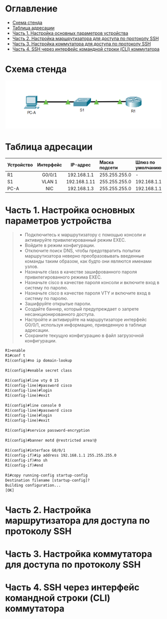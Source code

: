 # Оглавление
* [Схема стенда](#scheme)
* [Таблица адресации](#table)
* [Часть 1. Настройка основных параметров устройства](#part1)
* [Часть 2. Настройка маршрутизатора для доступа по протоколу SSH](#part2)
* [Часть 3. Настройка коммутатора для доступа по протоколу SSH](#part3)
* [Часть 4. SSH через интерфейс командной строки (CLI) коммутатора](#part4)

# <a name="scheme"></a>Схема стенда
![](scheme.png)

# <a name="table"></a>Таблица адресации

| Устройство    | Интерфейс          | IP-адрес              | Маска подсети  | Шлюз по умолчанию |
| ------------- |:------------------:| :-------------------: | :------------- | :---------------- |
| R1            | G0/0/1             |  192.168.1.1          | 255.255.255.0  | -                 |
| S1            | VLAN 1             |  192.168.1.11         | 255.255.255.0  | 192.168.1.1       |
| PC-A          | NIC                |  192.168.1.3          | 255.255.255.0  | 192.168.1.1       |

# <a name="part1"></a>Часть 1. Настройка основных параметров устройства

> * Подключитесь к маршрутизатору с помощью консоли и активируйте привилегированный режим EXEC.
> * Войдите в режим конфигурации.
> * Отключите поиск DNS, чтобы предотвратить попытки маршрутизатора неверно преобразовывать введенные команды таким образом, как будто они являются именами узлов.
> * Назначьте class в качестве зашифрованного пароля привилегированного режима EXEC.
> * Назначьте cisco в качестве пароля консоли и включите вход в систему по паролю.
> * Назначьте cisco в качестве пароля VTY и включите вход в систему по паролю.
> * Зашифруйте открытые пароли.
> * Создайте баннер, который предупреждает о запрете несанкционированного доступа.
> * Настройте и активируйте на маршрутизаторе интерфейс G0/0/1, используя информацию, приведенную в таблице адресации.
> * Сохраните текущую конфигурацию в файл загрузочной конфигурации.

```shell
R1>enable
R1#conf t
R1(config)#no ip domain-lookup

R1(config)#enable secret class

R1(config)#line vty 0 15
R1(config-line)#password cisco
R1(config-line)#login
R1(config-line)#exit

R1(config)#line console 0
R1(config-line)#password cisco
R1(config-line)#login
R1(config-line)#exit

R1(config)#service password-encryption

R1(config)#banner motd @restricted area!@

R1(config)#interface G0/0/1
R1(config-if)#ip address 192.168.1.1 255.255.255.0
R1(config-if)#no sh
R1(config-if)#end

R1#copy running-config startup-config 
Destination filename [startup-config]? 
Building configuration...
[OK]
```

# <a name="part2"></a>Часть 2. Настройка маршрутизатора для доступа по протоколу SSH

# <a name="part3"></a>Часть 3. Настройка коммутатора для доступа по протоколу SSH

# <a name="part4"></a>Часть 4. SSH через интерфейс командной строки (CLI) коммутатора